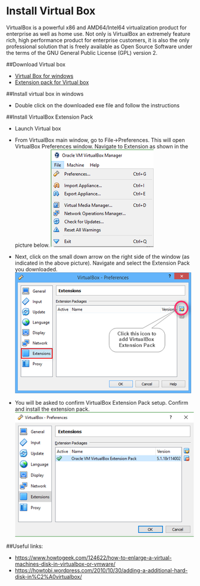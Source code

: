 # Install Virtual Box
 
 VirtualBox is a powerful x86 and AMD64/Intel64 virtualization product for enterprise as well as home use. Not only is 
 VirtualBox an extremely feature rich, high performance product for enterprise customers, it is also the only 
 professional solution that is freely available as Open Source Software under the terms of the GNU General Public 
 License (GPL) version 2.    
     
##Download Virtual box

* [Virtual Box for windows][vb]  
* [Extension pack for Virtual box][vbe]

##Install virtual box in windows

* Double click on the downloaded exe file and follow the instructions

##Install VirtualBox Extension Pack

* Launch Virtual box

* From VirtualBox main window, go to File->Preferences. This will open VirtualBox Preferences window. Navigate to 
  Extension as shown in the picture below.
  ![Alt text](images/install-virtualbox-file-preferences.png)

* Next, click on the small down arrow on the right side of the window (as indicated in the above picture). Navigate and 
  select the Extension Pack you downloaded. 
  ![Alt text](images/install-virtualbox-file-preferences-browse.png)
  
* You will be asked to confirm VirtualBox Extension Pack setup. Confirm and install the extension pack.
  ![Alt text](images/install-virtualbox-extensions-installed.png)

##Useful links:

* https://www.howtogeek.com/124622/how-to-enlarge-a-virtual-machines-disk-in-virtualbox-or-vmware/
* https://howtobi.wordpress.com/2010/10/30/adding-a-additional-hard-disk-in%C2%A0virtualbox/

[vb]: http://download.virtualbox.org/virtualbox/5.1.18/VirtualBox-5.1.18-114002-Win.exe
[vbe]: http://download.virtualbox.org/virtualbox/5.1.18/Oracle_VM_VirtualBox_Extension_Pack-5.1.18-114002.vbox-extpack
